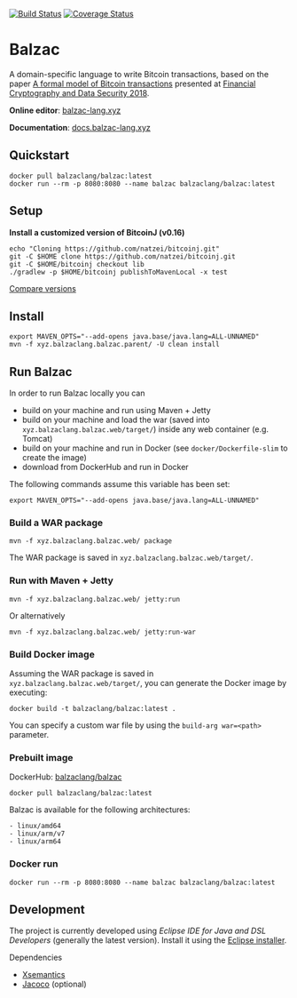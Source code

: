 [![Build Status](https://github.com/balzac-lang/balzac/actions/workflows/maven.yml/badge.svg)](https://github.com/balzac-lang/balzac/actions/workflows/maven.yml)
[![Coverage Status](https://coveralls.io/repos/github/balzac-lang/balzac/badge.svg)](https://coveralls.io/github/balzac-lang/balzac)

# Balzac

A domain-specific language to write Bitcoin transactions, based on the paper
[A formal model of Bitcoin transactions](https://eprint.iacr.org/2017/1124.pdf) presented at [Financial Cryptography and Data Security 2018](http://fc18.ifca.ai/).

**Online editor**: [balzac-lang.xyz](http://balzac-lang.xyz)

**Documentation**: [docs.balzac-lang.xyz](http://docs.balzac-lang.xyz)

## Quickstart

```
docker pull balzaclang/balzac:latest
docker run --rm -p 8080:8080 --name balzac balzaclang/balzac:latest
```

## Setup

**Install a customized version of BitcoinJ (v0.16)**

```
echo "Cloning https://github.com/natzei/bitcoinj.git"
git -C $HOME clone https://github.com/natzei/bitcoinj.git
git -C $HOME/bitcoinj checkout lib
./gradlew -p $HOME/bitcoinj publishToMavenLocal -x test
```

[Compare versions](https://github.com/bitcoinj/bitcoinj/compare/master...natzei:libhttps://github.com/bitcoinj/bitcoinj/compare/master...natzei:lib)

## Install
```
export MAVEN_OPTS="--add-opens java.base/java.lang=ALL-UNNAMED"
mvn -f xyz.balzaclang.balzac.parent/ -U clean install
```

## Run Balzac

In order to run Balzac locally you can

- build on your machine and run using Maven + Jetty
- build on your machine and load the war (saved into `xyz.balzaclang.balzac.web/target/`) inside any web container (e.g. Tomcat)
- build on your machine and run in Docker (see `docker/Dockerfile-slim` to create the image)
- download from DockerHub and run in Docker


The following commands assume this variable has been set:

```
export MAVEN_OPTS="--add-opens java.base/java.lang=ALL-UNNAMED"
```


### Build a WAR package

```
mvn -f xyz.balzaclang.balzac.web/ package
```

The WAR package is saved in `xyz.balzaclang.balzac.web/target/`.


### Run with Maven + Jetty

```
mvn -f xyz.balzaclang.balzac.web/ jetty:run
```

Or alternatively

```
mvn -f xyz.balzaclang.balzac.web/ jetty:run-war
```

### Build Docker image

Assuming the WAR package is saved in `xyz.balzaclang.balzac.web/target/`, you can generate the Docker image by executing:

```
docker build -t balzaclang/balzac:latest .
```

You can specify a custom war file by using the `build-arg war=<path>` parameter.


### Prebuilt image

DockerHub: [balzaclang/balzac](https://hub.docker.com/r/balzaclang/balzac)

```
docker pull balzaclang/balzac:latest
```

Balzac is available for the following architectures:

```
- linux/amd64
- linux/arm/v7
- linux/arm64
```


### Docker run

```
docker run --rm -p 8080:8080 --name balzac balzaclang/balzac:latest
```


## Development

The project is currently developed using *Eclipse IDE for Java and DSL Developers* (generally the latest version).
Install it using the [Eclipse installer](http://www.eclipse.org/downloads/eclipse-packages/).

Dependencies
- [Xsemantics](https://github.com/eclipse/xsemantics)
- [Jacoco](http://www.eclemma.org/installation.html) (optional)
